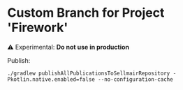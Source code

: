 # Custom Branch for Project 'Firework'
⚠️ Experimental: **Do not use in production**

Publish:

```shell
./gradlew publishAllPublicationsToSellmairRepository -Pkotlin.native.enabled=false --no-configuration-cache
```